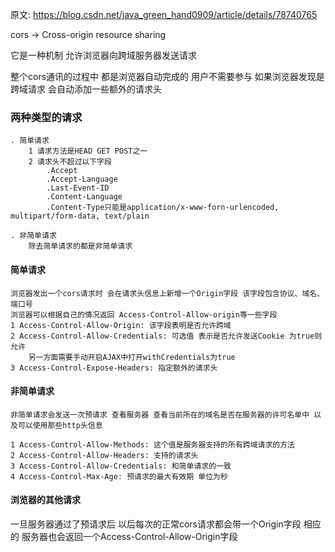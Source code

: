 原文: https://blog.csdn.net/java_green_hand0909/article/details/78740765

cors -> Cross-origin resource sharing

它是一种机制 允许浏览器向跨域服务器发送请求

整个cors通讯的过程中 都是浏览器自动完成的 用户不需要参与
如果浏览器发现是跨域请求 会自动添加一些额外的请求头


### 两种类型的请求
    . 简单请求
        1 请求方法是HEAD GET POST之一
        2 请求头不超过以下字段
            .Accept
            .Accept-Language
            .Last-Event-ID
            .Content-Language
            .Content-Type只能是application/x-www-forn-urlencoded, multipart/form-data, text/plain
    
    . 非简单请求
        除去简单请求的都是非简单请求

#### 简单请求
    浏览器发出一个cors请求时 会在请求头信息上新增一个Origin字段 该字段包含协议、域名、端口号
    浏览器可以根据自己的情况返回 Access-Control-Allow-origin等一些字段
    1 Access-Control-Allow-Origin: 该字段表明是否允许跨域
    2 Access-Control-Allow-Credentials: 可选值 表示是否允许发送Cookie 为true则允许
        另一方面需要手动开启AJAX中打开withCredentials为true
    3 Access-Control-Expose-Headers: 指定额外的请求头


#### 非简单请求
    非简单请求会发送一次预请求 查看服务器 查看当前所在的域名是否在服务器的许可名单中 以及可以使用那些http头信息

    1 Access-Control-Allow-Methods: 这个值是服务器支持的所有跨域请求的方法
    2 Access-Control-Allow-Headers: 支持的请求头
    3 Access-Control-Allow-Credentials: 和简单请求的一致
    4 Access-Control-Max-Age: 预请求的最大有效期 单位为秒

#### 浏览器的其他请求
一旦服务器通过了预请求后 以后每次的正常cors请求都会带一个Origin字段
相应的 服务器也会返回一个Access-Control-Allow-Origin字段